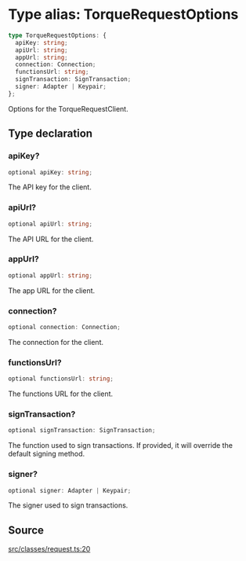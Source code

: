 # Type alias: TorqueRequestOptions

```ts
type TorqueRequestOptions: {
  apiKey: string;
  apiUrl: string;
  appUrl: string;
  connection: Connection;
  functionsUrl: string;
  signTransaction: SignTransaction;
  signer: Adapter | Keypair;
};
```

Options for the TorqueRequestClient.

## Type declaration

### apiKey?

```ts
optional apiKey: string;
```

The API key for the client.

### apiUrl?

```ts
optional apiUrl: string;
```

The API URL for the client.

### appUrl?

```ts
optional appUrl: string;
```

The app URL for the client.

### connection?

```ts
optional connection: Connection;
```

The connection for the client.

### functionsUrl?

```ts
optional functionsUrl: string;
```

The functions URL for the client.

### signTransaction?

```ts
optional signTransaction: SignTransaction;
```

The function used to sign transactions. If provided, it will override the default signing method.

### signer?

```ts
optional signer: Adapter | Keypair;
```

The signer used to sign transactions.

## Source

[src/classes/request.ts:20](https://github.com/torque-labs/torque-ts-sdk/blob/4377d91cff1aa0b27936cb53a23174cb35cc6c04/src/classes/request.ts#L20)
